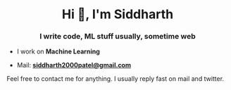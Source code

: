 <h1 align="center">Hi 👋, I'm Siddharth</h1>
<h3 align="center">I write code, ML stuff usually, sometime web</h3>


- I work on **Machine Learning**

- Mail: **siddharth2000patel@gmail.com**

Feel free to contact me for anything. I usually reply fast on mail and twitter.
